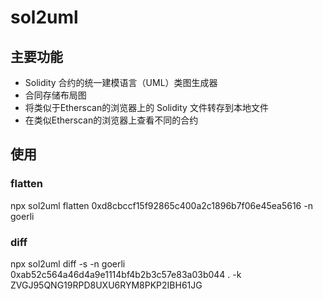 # sol2uml

## 主要功能
- Solidity 合约的统一建模语言（UML）类图生成器
- 合同存储布局图
- 将类似于Etherscan的浏览器上的 Solidity 文件转存到本地文件
- 在类似Etherscan的浏览器上查看不同的合约


## 使用

### flatten
npx sol2uml flatten 0xd8cbccf15f92865c400a2c1896b7f06e45ea5616 -n goerli

### diff
npx sol2uml diff -s -n goerli 0xab52c564a46d4a9e1114bf4b2b3c57e83a03b044 . -k ZVGJ95QNG19RPD8UXU6RYM8PKP2IBH61JG